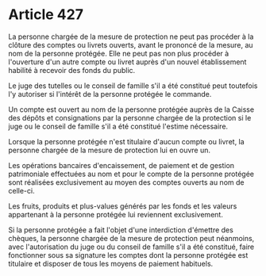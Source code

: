 # Article 427

La personne chargée de la mesure de protection ne peut pas procéder à la clôture des comptes ou livrets ouverts, avant le prononcé de la mesure, au nom de la personne protégée. Elle ne peut pas non plus procéder à l'ouverture d'un autre compte ou livret auprès d'un nouvel établissement habilité à recevoir des fonds du public.

Le juge des tutelles ou le conseil de famille s'il a été constitué peut toutefois l'y autoriser si l'intérêt de la personne protégée le commande.

Un compte est ouvert au nom de la personne protégée auprès de la Caisse des dépôts et consignations par la personne chargée de la protection si le juge ou le conseil de famille s'il a été constitué l'estime nécessaire.

Lorsque la personne protégée n'est titulaire d'aucun compte ou livret, la personne chargée de la mesure de protection lui en ouvre un.

Les opérations bancaires d'encaissement, de paiement et de gestion patrimoniale effectuées au nom et pour le compte de la personne protégée sont réalisées exclusivement au moyen des comptes ouverts au nom de celle-ci.

Les fruits, produits et plus-values générés par les fonds et les valeurs appartenant à la personne protégée lui reviennent exclusivement.

Si la personne protégée a fait l'objet d'une interdiction d'émettre des chèques, la personne chargée de la mesure de protection peut néanmoins, avec l'autorisation du juge ou du conseil de famille s'il a été constitué, faire fonctionner sous sa signature les comptes dont la personne protégée est titulaire et disposer de tous les moyens de paiement habituels.
